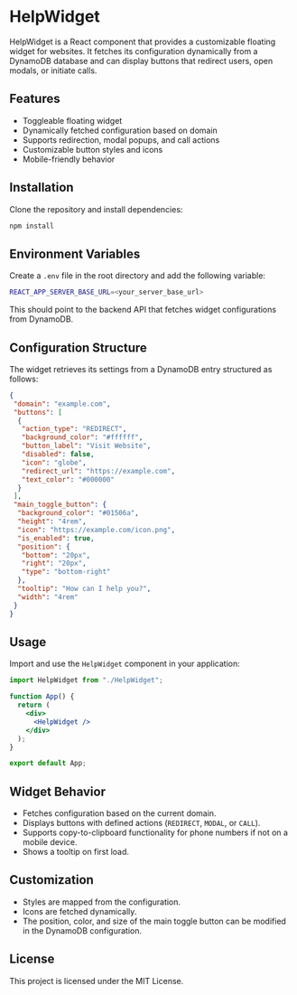 # HelpWidget

HelpWidget is a React component that provides a customizable floating widget for websites. It fetches its configuration dynamically from a DynamoDB database and can display buttons that redirect users, open modals, or initiate calls.

## Features
- Toggleable floating widget
- Dynamically fetched configuration based on domain
- Supports redirection, modal popups, and call actions
- Customizable button styles and icons
- Mobile-friendly behavior

## Installation

Clone the repository and install dependencies:

```sh
npm install
```

## Environment Variables

Create a `.env` file in the root directory and add the following variable:

```sh
REACT_APP_SERVER_BASE_URL=<your_server_base_url>
```

This should point to the backend API that fetches widget configurations from DynamoDB.

## Configuration Structure

The widget retrieves its settings from a DynamoDB entry structured as follows:

```json
{
 "domain": "example.com",
 "buttons": [
  {
   "action_type": "REDIRECT",
   "background_color": "#ffffff",
   "button_label": "Visit Website",
   "disabled": false,
   "icon": "globe",
   "redirect_url": "https://example.com",
   "text_color": "#000000"
  }
 ],
 "main_toggle_button": {
  "background_color": "#01506a",
  "height": "4rem",
  "icon": "https://example.com/icon.png",
  "is_enabled": true,
  "position": {
   "bottom": "20px",
   "right": "20px",
   "type": "bottom-right"
  },
  "tooltip": "How can I help you?",
  "width": "4rem"
 }
}
```

## Usage

Import and use the `HelpWidget` component in your application:

```jsx
import HelpWidget from "./HelpWidget";

function App() {
  return (
    <div>
      <HelpWidget />
    </div>
  );
}

export default App;
```

## Widget Behavior
- Fetches configuration based on the current domain.
- Displays buttons with defined actions (`REDIRECT`, `MODAL`, or `CALL`).
- Supports copy-to-clipboard functionality for phone numbers if not on a mobile device.
- Shows a tooltip on first load.

## Customization
- Styles are mapped from the configuration.
- Icons are fetched dynamically.
- The position, color, and size of the main toggle button can be modified in the DynamoDB configuration.

## License
This project is licensed under the MIT License.


